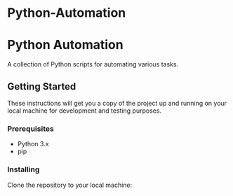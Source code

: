 # Python-Automation
# Python Automation

A collection of Python scripts for automating various tasks.

## Getting Started

These instructions will get you a copy of the project up and running on your local machine for development and testing purposes.

### Prerequisites

- Python 3.x
- pip

### Installing

Clone the repository to your local machine:

